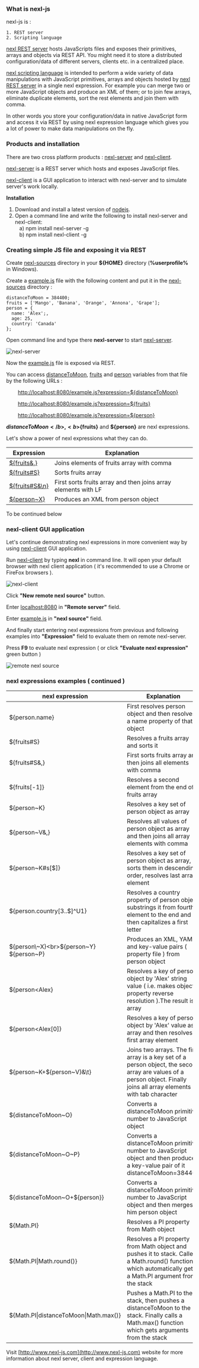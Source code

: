 ### What is nexl-js

nexl-js is :

    1. REST server
    2. Scripting language

<u>nexl REST server</u> hosts JavaScripts files and exposes their primitives, arrays and objects via REST API. You might need it to store a distributed configuration/data of different servers, clients etc. in a centralized place.

<u>nexl scripting language</u> is intended to perform a wide variety of data manipulations with JavaScript primitives, arrays and objects hosted by <u>nexl REST server</u> in a single nexl expression. For example you can merge two or more JavaScript objects and produce an XML of them; or to join few arrays, eliminate duplicate elements, sort the rest elements and join them with comma.

In other words you store your configuration/data in native JavaScript form and access it via REST by using nexl expression language which gives you a lot of power to make data manipulations on the fly.

### Products and installation

There are two cross platform products : <u>nexl-server</u> and <u>nexl-client</u>.

<u>nexl-server</u> is a REST server which hosts and exposes JavaScript files.

<u>nexl-client</u> is a GUI application to interact with nexl-server and to simulate server&#39;s work locally.

<b>Installation</b>

1. Download and install a latest version of [nodejs](https://nodejs.org/en/download/).
2. Open a command line and write the following to install nexl-server and nexl-client:<br/>
&nbsp;&nbsp;&nbsp;a) npm install nexl-server -g<br/>
&nbsp;&nbsp;&nbsp;b) npm install nexl-client -g


### Creating simple JS file and exposing it via REST

Create <u>nexl-sources</u> directory in your <b>${HOME}</b> directory (<b>%userprofile%</b> in Windows).

Create a <u>example.js</u> file with the following content and put it in the <u>nexl-sources</u> directory :

    distanceToMoon = 384400;
    fruits = ['Mango', 'Banana', 'Orange', 'Annona', 'Grape'];
    person = {
      name: 'Alex';,
      age: 25,
      country: 'Canada'
    };

Open command line and type there <b>nexl-server</b> to start <u>nexl-server</u>.

![](http://www.nexl-js.com/images/image01.png "nexl-server") 

Now the <u>example.js</u> file is exposed via REST.

You can access <u>distanceToMoon</u>, <u>fruits</u> and <u>person</u> variables from that file by the following URLs :

&nbsp;&nbsp;&nbsp;&nbsp;&nbsp;&nbsp;&nbsp;&nbsp;[http://localhost:8080/example.js?expression=${distanceToMoon}](http://localhost:8080/example.js?expression=%24%7BdistanceToMoon%7D)

&nbsp;&nbsp;&nbsp;&nbsp;&nbsp;&nbsp;&nbsp;&nbsp;[http://localhost:8080/example.js?expression=${fruits}](http://localhost:8080/example.js?expression=%24%7Bfruits%7D)

&nbsp;&nbsp;&nbsp;&nbsp;&nbsp;&nbsp;&nbsp;&nbsp;[http://localhost:8080/example.js?expression=${person}](http://localhost:8080/example.js?expression=%24%7Bperson%7D)

<b>${distanceToMoon}</b>, <b>${fruits}</b> and <b>${person}</b> are nexl expressions.

Let&#39;s show a power of nexl expressions what they can do.

| Expression | Explanation |
| --- | --- |
| [${fruits&amp;,}](http://localhost:8080/example.js?expression=%24%7Bfruits%26,%7D) | Joins elements of fruits array with comma |
| [${fruits#S}](http://localhost:8080/example.js?expression=%24%7Bfruits%23S%7D) | Sorts fruits array |
| [${fruits#S&amp;\n}](http://localhost:8080/example.js?expression=%24%7Bfruits%23S%26\n%7D) | First sorts fruits array and then joins array elements with LF |
| [${person~X}](http://localhost:8080/example.js?expression=%24%7Bperson~X%7D) | Produces an XML from person object |

To be continued below

### nexl-client GUI application

Let&#39;s continue demonstrating nexl expressions in more convenient way by using <u>nexl-client</u> GUI application.

Run <u>nexl-client</u> by typing <b>nexl</b> in command line. It will open your default browser with nexl client application ( it&#39;s recommended to use a Chrome or FireFox browsers ).

![](http://www.nexl-js.com/images/image02.png "nexl-client")
 
Click <b>"New remote nexl source"</b> button.

Enter <u>localhost:8080</u> in <b>"Remote server"</b> field.

Enter <u>example.js</u> in <b>"nexl source"</b> field.

And finally start entering nexl expressions from previous and following examples into <b>"Expression"</b> field to evaluate them on remote nexl-server.

Press <b>F9</b> to evaluate nexl expression ( or click <b>"Evaluate nexl expression"</b> green button )

![](http://www.nexl-js.com/images/image00.png "remote nexl source")

### nexl expressions examples ( continued )

| nexl expression | Explanation |
| --- | --- |
| ${person.name} | First resolves person object and then resolves a name property of that object |
| ${fruits#S} | Resolves a fruits array and sorts it |
| ${fruits#S&amp;,} | First sorts fruits array and then joins all elements with comma |
| ${fruits[-1]} | Resolves a second element from the end of fruits array |
| ${person~K} | Resolves a key set of person object as array |
| ${person~V&amp;,} | Resolves all values of person object as array and then joins all array elements with comma |
| ${person~K#s[$]} | Resolves a key set of person object as array, sorts them in descending order, resolves last array element |
| ${person.country[3..$]^U1} | Resolves a country property of person object, substrings it from fourth element to the end and then capitalizes a first letter |
| ${person\~X}<br>${person\~Y}<br>${person\~P} | Produces an XML, YAML and key-value pairs ( property file ) from person object |
| ${person&lt;Alex} | Resolves a key of person object by &#39;Alex&#39; string value ( i.e. makes object property reverse resolution ).The result is array |
| ${person&lt;Alex[0]} | Resolves a key of person object by &#39;Alex&#39; value as array and then resolves a first array element |
| ${person\~K\+${person~V}&amp;\t} | Joins two arrays. The first array is a key set of a person object, the second array are values of a person object. Finally joins all array elements with tab character |
| ${distanceToMoon~O} | Converts a distanceToMoon primitive number to JavaScript object |
| ${distanceToMoon\~O\~P} | Converts a distanceToMoon primitive number to JavaScript object and then produces a key-value pair of it distanceToMoon=384400 |
| ${distanceToMoon~O+${person}} | Converts a distanceToMoon primitive number to JavaScript object and then merges to him person object |
| ${Math.PI} | Resolves a PI property from Math object |
| ${Math.PI\|Math.round()} | Resolves a PI property from Math object and pushes it to stack. Calles a Math.round() function which automatically gets a Math.PI argument from the stack |
| ${Math.PI\|distanceToMoon\|Math.max()} | Pushes a Math.PI to the stack, then pushes a distanceToMoon to the stack. Finally calls a Math.max() function which gets arguments from the stack |



Visit [http://www.nexl-js.com](http://www.nexl-js.com) website for more information about nexl server, client and expression language.
